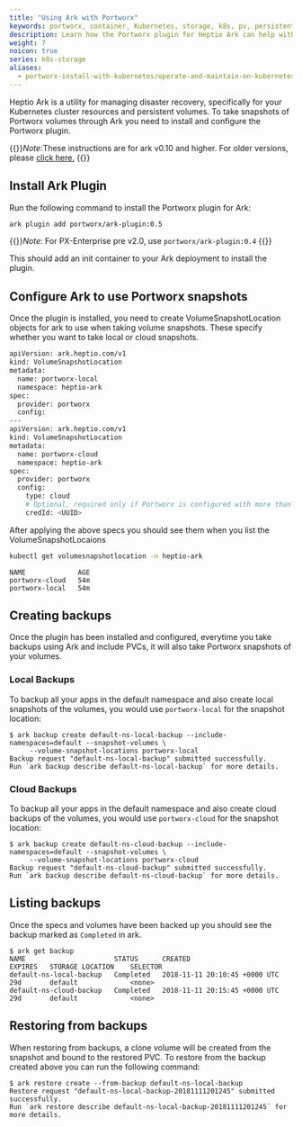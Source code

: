 ```yaml
---
title: "Using Ark with Portworx"
keywords: portworx, container, Kubernetes, storage, k8s, pv, persistent disk, snapshot
description: Learn how the Portworx plugin for Heptio Ark can help with disaster recovery in your Kubernetes clusters
weight: 7
noicon: true
series: k8s-storage
aliases:
  - portworx-install-with-kubernetes/operate-and-maintain-on-kubernetes/disaster-recovery
---
```


Heptio Ark is a utility for managing disaster recovery, specifically for your
Kubernetes cluster resources and persistent volumes. To take snapshots of
Portworx volumes through Ark you need to install and configure the Portworx
plugin.

{{<info>}}*Note*:These instructions are for ark v0.10 and higher. For older versions, please [click here.](ark-pre-0.10) {{</info>}}

## Install Ark Plugin
Run the following command to install the Portworx plugin for Ark:
```bash
ark plugin add portworx/ark-plugin:0.5
```
{{<info>}}*Note*: For PX-Enterprise pre v2.0, use `portworx/ark-plugin:0.4` {{</info>}}

This should add an init container to your Ark deployment to install the
plugin.

## Configure Ark to use Portworx snapshots

Once the plugin is installed, you need to create VolumeSnapshotLocation objects for ark to use when
taking volume snapshots. These specify whether you want to take local or cloud snapshots.

```bash
apiVersion: ark.heptio.com/v1
kind: VolumeSnapshotLocation
metadata:
  name: portworx-local
  namespace: heptio-ark
spec:
  provider: portworx
  config:
---
apiVersion: ark.heptio.com/v1
kind: VolumeSnapshotLocation
metadata:
  name: portworx-cloud
  namespace: heptio-ark
spec:
  provider: portworx
  config:
    type: cloud
    # Optional, required only if Portworx is configured with more than one credential
    credId: <UUID>
```

After applying the above specs you should see them when you list the VolumeSnapshotLocaions
```bash
kubectl get volumesnapshotlocation -n heptio-ark
```
```
NAME             AGE
portworx-cloud   54m
portworx-local   54m
```

## Creating backups
Once the plugin has been installed and configured, everytime you take backups
using Ark and include PVCs, it will also take Portworx snapshots of your volumes.

### Local Backups  
To backup all your apps in the default namespace and also create local snapshots
of the volumes, you would use `portworx-local` for the snapshot location:
```
$ ark backup create default-ns-local-backup --include-namespaces=default --snapshot-volumes \
     --volume-snapshot-locations portworx-local
Backup request "default-ns-local-backup" submitted successfully.
Run `ark backup describe default-ns-local-backup` for more details.
```

### Cloud Backups  
To backup all your apps in the default namespace and also create cloud backups
of the volumes, you would use `portworx-cloud` for the snapshot location:
```
$ ark backup create default-ns-cloud-backup --include-namespaces=default --snapshot-volumes \
     --volume-snapshot-locations portworx-cloud
Backup request "default-ns-cloud-backup" submitted successfully.
Run `ark backup describe default-ns-cloud-backup` for more details.
```

## Listing backups
Once the specs and volumes have been backed up you should see the backup marked
as `Completed` in ark.

```
$ ark get backup
NAME                      STATUS      CREATED                         EXPIRES   STORAGE LOCATION    SELECTOR
default-ns-local-backup   Completed   2018-11-11 20:10:45 +0000 UTC   29d       default             <none>
default-ns-cloud-backup   Completed   2018-11-11 20:15:45 +0000 UTC   29d       default             <none>
```

## Restoring from backups
When restoring from backups, a clone volume will be created from the snapshot and
bound to the restored PVC. To restore from the backup created above you can run
the following command:
```
$ ark restore create --from-backup default-ns-local-backup
Restore request "default-ns-local-backup-20181111201245" submitted successfully.
Run `ark restore describe default-ns-local-backup-20181111201245` for more details.
```
